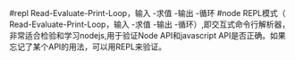#repl
Read-Evaluate-Print-Loop，输入 -求值 -输出 -循环
#node REPL模式（ Read-Evaluate-Print-Loop，输入 -求值 -输出 -循环）,即交互式命令行解析器，非常适合检验和学习nodejs,用于验证Node API和javascript API是否正确。如果忘记了某个API的用法，可以用REPL来验证。